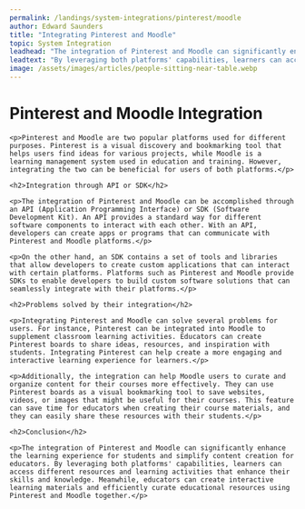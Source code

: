 ```yaml
---
permalink: /landings/system-integrations/pinterest/moodle
author: Edward Saunders
title: "Integrating Pinterest and Moodle"
topic: System Integration
leadhead: "The integration of Pinterest and Moodle can significantly enhance the learning experience for students and simplify content creation for educators"
leadtext: "By leveraging both platforms' capabilities, learners can access different resources and learning activities that enhance their skills and knowledge. Meanwhile, educators can create interactive learning materials and efficiently curate educational resources using Pinterest and Moodle together."
image: /assets/images/articles/people-sitting-near-table.webp
---
```

<div class="arttext">	<h1>Pinterest and Moodle Integration</h1>

	<p>Pinterest and Moodle are two popular platforms used for different purposes. Pinterest is a visual discovery and bookmarking tool that helps users find ideas for various projects, while Moodle is a learning management system used in education and training. However, integrating the two can be beneficial for users of both platforms.</p>

	<h2>Integration through API or SDK</h2>

	<p>The integration of Pinterest and Moodle can be accomplished through an API (Application Programming Interface) or SDK (Software Development Kit). An API provides a standard way for different software components to interact with each other. With an API, developers can create apps or programs that can communicate with Pinterest and Moodle platforms.</p>

	<p>On the other hand, an SDK contains a set of tools and libraries that allow developers to create custom applications that can interact with certain platforms. Platforms such as Pinterest and Moodle provide SDKs to enable developers to build custom software solutions that can seamlessly integrate with their platforms.</p>

	<h2>Problems solved by their integration</h2>

	<p>Integrating Pinterest and Moodle can solve several problems for users. For instance, Pinterest can be integrated into Moodle to supplement classroom learning activities. Educators can create Pinterest boards to share ideas, resources, and inspiration with students. Integrating Pinterest can help create a more engaging and interactive learning experience for learners.</p>

	<p>Additionally, the integration can help Moodle users to curate and organize content for their courses more effectively. They can use Pinterest boards as a visual bookmarking tool to save websites, videos, or images that might be useful for their courses. This feature can save time for educators when creating their course materials, and they can easily share these resources with their students.</p>

	<h2>Conclusion</h2>

	<p>The integration of Pinterest and Moodle can significantly enhance the learning experience for students and simplify content creation for educators. By leveraging both platforms' capabilities, learners can access different resources and learning activities that enhance their skills and knowledge. Meanwhile, educators can create interactive learning materials and efficiently curate educational resources using Pinterest and Moodle together.</p>

</div>